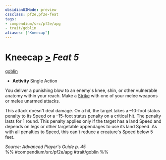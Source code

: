 ```yaml
---
obsidianUIMode: preview
cssclass: pf2e,pf2e-feat
tags:
- compendium/src/pf2e/apg
- trait/goblin
aliases: ["Kneecap"]
---
```

# Kneecap  [>](chapter-9-playing-the-game.md#Actions "Single Action") *Feat 5*  
[goblin](goblin.md "Goblin Ancestry & Heritage Trait")  

- **Activity** Single Action

You deliver a punishing blow to an enemy's knee, shin, or other vulnerable anatomy within your reach. Make a [Strike](strike.md) with one of your melee weapons or melee unarmed attacks.

This attack doesn't deal damage. On a hit, the target takes a –10-foot status penalty to its Speed or a –15-foot status penalty on a critical hit. The penalty lasts for 1 round. This penalty applies only if the target has a land Speed and depends on legs or other targetable appendages to use its land Speed. As with all penalties to Speed, this can't reduce a creature's Speed below 5 feet.

*Source: Advanced Player's Guide p. 45*  
%% #compendium/src/pf2e/apg #trait/goblin %%